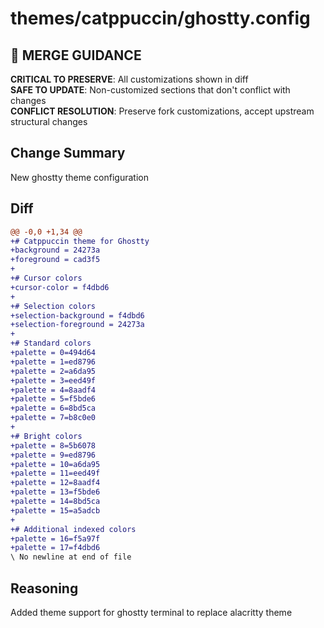 # themes/catppuccin/ghostty.config

## 🚨 MERGE GUIDANCE
**CRITICAL TO PRESERVE**: All customizations shown in diff  
**SAFE TO UPDATE**: Non-customized sections that don't conflict with changes  
**CONFLICT RESOLUTION**: Preserve fork customizations, accept upstream structural changes

## Change Summary
New ghostty theme configuration

## Diff
```diff
@@ -0,0 +1,34 @@
+# Catppuccin theme for Ghostty
+background = 24273a
+foreground = cad3f5
+
+# Cursor colors
+cursor-color = f4dbd6
+
+# Selection colors  
+selection-background = f4dbd6
+selection-foreground = 24273a
+
+# Standard colors
+palette = 0=494d64
+palette = 1=ed8796
+palette = 2=a6da95
+palette = 3=eed49f
+palette = 4=8aadf4
+palette = 5=f5bde6
+palette = 6=8bd5ca
+palette = 7=b8c0e0
+
+# Bright colors
+palette = 8=5b6078
+palette = 9=ed8796
+palette = 10=a6da95
+palette = 11=eed49f
+palette = 12=8aadf4
+palette = 13=f5bde6
+palette = 14=8bd5ca
+palette = 15=a5adcb
+
+# Additional indexed colors
+palette = 16=f5a97f
+palette = 17=f4dbd6
\ No newline at end of file
```

## Reasoning
Added theme support for ghostty terminal to replace alacritty theme
